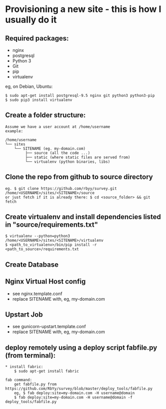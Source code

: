 Provisioning a new site
    - this is how I usually do it
=======================

## Required packages:

* nginx
* postgresql
* Python 3
* Git
* pip
* virtualenv

eg, on Debian, Ubuntu:

    $ sudo apt-get install postgresql-9.5 nginx git python3 python3-pip
    $ sudo pip3 install virtualenv 


## Create a folder structure:
    Assume we have a user account at /home/username
    example:

    /home/username
    └── sites
        └── SITENAME (eg. my-domain.com)
             ├── source (all the code ...)
             ├── static (where static files are served from)
             └── virtualenv (python binaries, libs)


## Clone the repo from github to source directory
    eg. $ git clone https://github.com/rbyy/survey.git /home/<USERNAME>/sites/<SITENAME>/source
    or just fetch if it is already there: $ cd <source_folder> && git fetch


## Create virtualenv and install dependencies listed in "source/requirements.txt" 
    $ virtualenv --python=python3 /home/<USERNAME>/sites/<SITENAME>/virtualenv
    $ <path_to_virtualenv>/bin/pip install -r <path_to_source>/requirements.txt


## Create Database
    
    

## Nginx Virtual Host config 

* see nginx.template.conf
* replace SITENAME with, eg, my-domain.com 


## Upstart Job

* see gunicorn-upstart.template.conf
* replace SITENAME with, eg, my-domain.com 





## deploy remotely using a deploy script fabfile.py (from terminal):

    * install fabric: 
        $ sudo apt-get install fabric

    fab command:
        get fabfile.py from https://github.com/RbYy/survey/blob/master/deploy_tools/fabfile.py
	    eg, $ fab deploy:site=my-domain.com -H username@domain
        $ fab deploy:site=my-domain.com -H username@domain -f deploy_tools/fabfile.py


